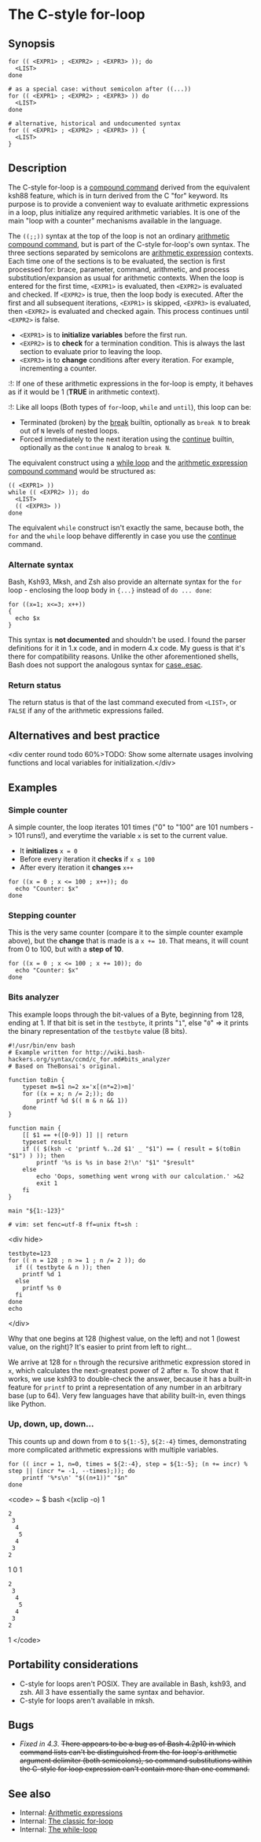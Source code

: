 # The C-style for-loop

## Synopsis

    for (( <EXPR1> ; <EXPR2> ; <EXPR3> )); do
      <LIST>
    done

    # as a special case: without semicolon after ((...))
    for (( <EXPR1> ; <EXPR2> ; <EXPR3> )) do
      <LIST>
    done

    # alternative, historical and undocumented syntax
    for (( <EXPR1> ; <EXPR2> ; <EXPR3> )) {
      <LIST>
    }

## Description

The C-style for-loop is a [compound
command](syntax/basicgrammar#compound_commands) derived from the
equivalent ksh88 feature, which is in turn derived from the C "for"
keyword. Its purpose is to provide a convenient way to evaluate
arithmetic expressions in a loop, plus initialize any required
arithmetic variables. It is one of the main "loop with a counter"
mechanisms available in the language.

The `((;;))` syntax at the top of the loop is not an ordinary
[arithmetic compound command](syntax/ccmd/arithmetic_eval), but is part
of the C-style for-loop's own syntax. The three sections separated by
semicolons are [arithmetic expression](../../syntax/arith_expr.md) contexts.
Each time one of the sections is to be evaluated, the section is first
processed for: brace, parameter, command, arithmetic, and process
substitution/expansion as usual for arithmetic contexts. When the loop
is entered for the first time, `<EXPR1>` is evaluated, then `<EXPR2>` is
evaluated and checked. If `<EXPR2>` is true, then the loop body is
executed. After the first and all subsequent iterations, `<EXPR1>` is
skipped, `<EXPR3>` is evaluated, then `<EXPR2>` is evaluated and checked
again. This process continues until `<EXPR2>` is false.

- `<EXPR1>` is to **initialize variables** before the first run.
- `<EXPR2>` is to **check** for a termination condition. This is always
  the last section to evaluate prior to leaving the loop.
- `<EXPR3>` is to **change** conditions after every iteration. For
  example, incrementing a counter.

:!: If one of these arithmetic expressions in the for-loop is empty, it
behaves as if it would be 1 (**TRUE** in arithmetic context).

:!: Like all loops (Both types of `for`-loop, `while` and `until`), this
loop can be:

- Terminated (broken) by the [break](commands/builtin/continuebreak)
  builtin, optionally as `break N` to break out of `N` levels of nested
  loops.
- Forced immediately to the next iteration using the
  [continue](commands/builtin/continuebreak) builtin, optionally as the
  `continue N` analog to `break N`.

The equivalent construct using a [while loop](syntax/ccmd/while_loop)
and the [arithmetic expression compound
command](../../syntax/ccmd/arithmetic_eval.md) would be structured as:

    (( <EXPR1> ))
    while (( <EXPR2> )); do
      <LIST>
      (( <EXPR3> ))
    done

The equivalent `while` construct isn't exactly the same, because both,
the `for` and the `while` loop behave differently in case you use the
[continue](commands/builtin/continuebreak) command.

### Alternate syntax

Bash, Ksh93, Mksh, and Zsh also provide an alternate syntax for the
`for` loop - enclosing the loop body in `{...}` instead of
`do ... done`:

    for ((x=1; x<=3; x++))
    {
      echo $x
    }

This syntax is **not documented** and shouldn't be used. I found the
parser definitions for it in 1.x code, and in modern 4.x code. My guess
is that it's there for compatibility reasons. Unlike the other
aforementioned shells, Bash does not support the analogous syntax for
[case..esac](syntax/ccmd/case#portability_considerations).

### Return status

The return status is that of the last command executed from `<LIST>`, or
`FALSE` if any of the arithmetic expressions failed.

## Alternatives and best practice

\<div center round todo 60%\>TODO: Show some alternate usages involving
functions and local variables for initialization.\</div\>

## Examples

### Simple counter

A simple counter, the loop iterates 101 times ("0" to "100" are 101
numbers -\> 101 runs!), and everytime the variable `x` is set to the
current value.

- It **initializes** `x = 0`
- Before every iteration it **checks** if `x ≤ 100`
- After every iteration it **changes** `x++`

<!-- -->

    for ((x = 0 ; x <= 100 ; x++)); do
      echo "Counter: $x"
    done

### Stepping counter

This is the very same counter (compare it to the simple counter example
above), but the **change** that is made is a `x += 10`. That means, it
will count from 0 to 100, but with a **step of 10**.

    for ((x = 0 ; x <= 100 ; x += 10)); do
      echo "Counter: $x"
    done

### Bits analyzer

This example loops through the bit-values of a Byte, beginning from 128,
ending at 1. If that bit is set in the `testbyte`, it prints "`1`", else
"`0`" =\> it prints the binary representation of the `testbyte` value (8
bits).

    #!/usr/bin/env bash
    # Example written for http://wiki.bash-hackers.org/syntax/ccmd/c_for.md#bits_analyzer
    # Based on TheBonsai's original.

    function toBin {
        typeset m=$1 n=2 x='x[(n*=2)>m]'
        for ((x = x; n /= 2;)); do
            printf %d $(( m & n && 1))
        done
    }

    function main {
        [[ $1 == +([0-9]) ]] || return
        typeset result
        if (( $(ksh -c 'printf %..2d $1' _ "$1") == ( result = $(toBin "$1") ) )); then
            printf '%s is %s in base 2!\n' "$1" "$result"
        else
            echo 'Oops, something went wrong with our calculation.' >&2
            exit 1
        fi
    }

    main "${1:-123}"

    # vim: set fenc=utf-8 ff=unix ft=sh :

\<div hide\>

    testbyte=123
    for (( n = 128 ; n >= 1 ; n /= 2 )); do
      if (( testbyte & n )); then
        printf %d 1
      else
        printf %s 0
      fi
    done
    echo

\</div\>

Why that one begins at 128 (highest value, on the left) and not 1
(lowest value, on the right)? It's easier to print from left to right...

We arrive at 128 for `n` through the recursive arithmetic expression
stored in `x`, which calculates the next-greatest power of 2 after `m`.
To show that it works, we use ksh93 to double-check the answer, because
it has a built-in feature for `printf` to print a representation of any
number in an arbitrary base (up to 64). Very few languages have that
ability built-in, even things like Python.

### Up, down, up, down...

This counts up and down from `0` to `${1:-5}`, `${2:-4}` times,
demonstrating more complicated arithmetic expressions with multiple
variables.

    for (( incr = 1, n=0, times = ${2:-4}, step = ${1:-5}; (n += incr) % step || (incr *= -1, --times);)); do
        printf '%*s\n' "$((n+1))" "$n"
    done

\<code\> ~ \$ bash \<(xclip -o) 1

    2
     3
      4
       5
      4
     3
    2

1 0 1

    2
     3
      4
       5
      4
     3
    2

1 \</code\>

## Portability considerations

- C-style for loops aren't POSIX. They are available in Bash, ksh93, and
  zsh. All 3 have essentially the same syntax and behavior.
- C-style for loops aren't available in mksh.

## Bugs

- *Fixed in 4.3*. ~~There appears to be a bug as of Bash 4.2p10 in which
  command lists can't be distinguished from the for loop's arithmetic
  argument delimiter (both semicolons), so command substitutions within
  the C-style for loop expression can't contain more than one command.~~

## See also

- Internal: [Arithmetic expressions](../../syntax/arith_expr.md)
- Internal: [The classic for-loop](../../syntax/ccmd/classic_for.md)
- Internal: [The while-loop](../../syntax/ccmd/while_loop.md)
